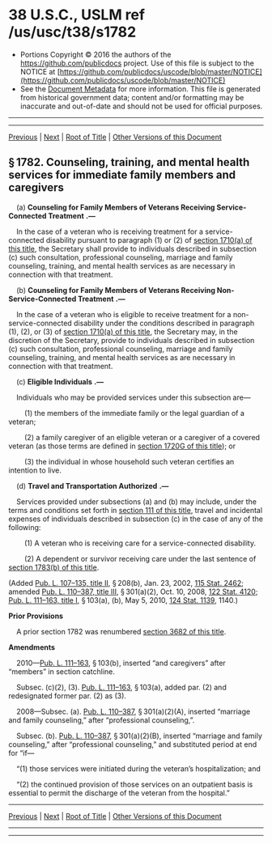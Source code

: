 ---
---

# 38 U.S.C., USLM ref /us/usc/t38/s1782

* Portions Copyright © 2016 the authors of the https://github.com/publicdocs project.
  Use of this file is subject to the NOTICE at [https://github.com/publicdocs/uscode/blob/master/NOTICE](https://github.com/publicdocs/uscode/blob/master/NOTICE)
* See the [Document Metadata](././../../../../../..//README.md) for more information.
  This file is generated from historical government data; content and/or formatting may be inaccurate and out-of-date and should not be used for official purposes.

----------
----------

[Previous](./../../../../../..//us/usc/t38/ptII/ch17/schVIII/m__us_usc_t38_s1781.md) | [Next](./../../../../../..//us/usc/t38/ptII/ch17/schVIII/m__us_usc_t38_s1783.md) | [Root of Title](./../../../../../../) | [Other Versions of this Document](https://publicdocs.github.io/go/links?ns=uslm&ref=%2Fus%2Fusc%2Ft38%2Fs1782)

## § 1782. Counseling, training, and mental health services for immediate family members and caregivers

    (a)  __Counseling for Family Members of Veterans Receiving Service-Connected Treatment__  __.—__ 

    In the case of a veteran who is receiving treatment for a service-connected disability pursuant to paragraph (1) or (2) of [section 1710(a) of this title][/us/usc/t38/s1710/a], the Secretary shall provide to individuals described in subsection (c) such consultation, professional counseling, marriage and family counseling, training, and mental health services as are necessary in connection with that treatment.

    (b)  __Counseling for Family Members of Veterans Receiving Non-Service-Connected Treatment__  __.—__ 

    In the case of a veteran who is eligible to receive treatment for a non-service-connected disability under the conditions described in paragraph (1), (2), or (3) of [section 1710(a) of this title][/us/usc/t38/s1710/a], the Secretary may, in the discretion of the Secretary, provide to individuals described in subsection (c) such consultation, professional counseling, marriage and family counseling, training, and mental health services as are necessary in connection with that treatment.

    (c)  __Eligible Individuals__  __.—__ 

    Individuals who may be provided services under this subsection are—

        (1) the members of the immediate family or the legal guardian of a veteran;

        (2) a family caregiver of an eligible veteran or a caregiver of a covered veteran (as those terms are defined in [section 1720G of this title][/us/usc/t38/s1720G]); or

        (3) the individual in whose household such veteran certifies an intention to live.

    (d)  __Travel and Transportation Authorized__  __.—__ 

    Services provided under subsections (a) and (b) may include, under the terms and conditions set forth in [section 111 of this title][/us/usc/t38/s111], travel and incidental expenses of individuals described in subsection (c) in the case of any of the following:

        (1) A veteran who is receiving care for a service-connected disability.

        (2) A dependent or survivor receiving care under the last sentence of [section 1783(b) of this title][/us/usc/t38/s1783/b].

(Added [Pub. L. 107–135, title II][/us/pl/107/135/tII], § 208(b), Jan. 23, 2002, [115 Stat. 2462][/us/stat/115/2462]; amended [Pub. L. 110–387, title III][/us/pl/110/387/tIII], § 301(a)(2), Oct. 10, 2008, [122 Stat. 4120][/us/stat/122/4120]; [Pub. L. 111–163, title I][/us/pl/111/163/tI], § 103(a), (b), May 5, 2010, [124 Stat. 1139][/us/stat/124/1139], 1140.)

 __Prior Provisions__ 

    A prior section 1782 was renumbered [section 3682 of this title][/us/usc/t38/s3682].

 __Amendments__ 

    2010—[Pub. L. 111–163][/us/pl/111/163], § 103(b), inserted “and caregivers” after “members” in section catchline.

    Subsec. (c)(2), (3). [Pub. L. 111–163][/us/pl/111/163], § 103(a), added par. (2) and redesignated former par. (2) as (3).

    2008—Subsec. (a). [Pub. L. 110–387][/us/pl/110/387], § 301(a)(2)(A), inserted “marriage and family counseling,” after “professional counseling,”.

    Subsec. (b). [Pub. L. 110–387][/us/pl/110/387], § 301(a)(2)(B), inserted “marriage and family counseling,” after “professional counseling,” and substituted period at end for “if—

    “(1) those services were initiated during the veteran’s hospitalization; and

    “(2) the continued provision of those services on an outpatient basis is essential to permit the discharge of the veteran from the hospital.”

----------

[Previous](./../../../../../..//us/usc/t38/ptII/ch17/schVIII/m__us_usc_t38_s1781.md) | [Next](./../../../../../..//us/usc/t38/ptII/ch17/schVIII/m__us_usc_t38_s1783.md) | [Root of Title](./../../../../../../) | [Other Versions of this Document](https://publicdocs.github.io/go/links?ns=uslm&ref=%2Fus%2Fusc%2Ft38%2Fs1782)

----------
----------

[/us/usc/t38/s1710/a]: https://publicdocs.github.io/go/links?ns=uslm&ref=%2Fus%2Fusc%2Ft38%2Fs1710%2Fa
[/us/usc/t38/s1710/a]: https://publicdocs.github.io/go/links?ns=uslm&ref=%2Fus%2Fusc%2Ft38%2Fs1710%2Fa
[/us/usc/t38/s1720G]: https://publicdocs.github.io/go/links?ns=uslm&ref=%2Fus%2Fusc%2Ft38%2Fs1720G
[/us/usc/t38/s111]: https://publicdocs.github.io/go/links?ns=uslm&ref=%2Fus%2Fusc%2Ft38%2Fs111
[/us/usc/t38/s1783/b]: https://publicdocs.github.io/go/links?ns=uslm&ref=%2Fus%2Fusc%2Ft38%2Fs1783%2Fb
[/us/pl/107/135/tII]: https://publicdocs.github.io/go/links?ns=uslm&ref=%2Fus%2Fpl%2F107%2F135%2FtII
[/us/stat/115/2462]: https://publicdocs.github.io/go/links?ns=uslm&ref=%2Fus%2Fstat%2F115%2F2462
[/us/pl/110/387/tIII]: https://publicdocs.github.io/go/links?ns=uslm&ref=%2Fus%2Fpl%2F110%2F387%2FtIII
[/us/stat/122/4120]: https://publicdocs.github.io/go/links?ns=uslm&ref=%2Fus%2Fstat%2F122%2F4120
[/us/pl/111/163/tI]: https://publicdocs.github.io/go/links?ns=uslm&ref=%2Fus%2Fpl%2F111%2F163%2FtI
[/us/stat/124/1139]: https://publicdocs.github.io/go/links?ns=uslm&ref=%2Fus%2Fstat%2F124%2F1139
[/us/usc/t38/s3682]: https://publicdocs.github.io/go/links?ns=uslm&ref=%2Fus%2Fusc%2Ft38%2Fs3682
[/us/pl/111/163]: https://publicdocs.github.io/go/links?ns=uslm&ref=%2Fus%2Fpl%2F111%2F163
[/us/pl/111/163]: https://publicdocs.github.io/go/links?ns=uslm&ref=%2Fus%2Fpl%2F111%2F163
[/us/pl/110/387]: https://publicdocs.github.io/go/links?ns=uslm&ref=%2Fus%2Fpl%2F110%2F387
[/us/pl/110/387]: https://publicdocs.github.io/go/links?ns=uslm&ref=%2Fus%2Fpl%2F110%2F387


